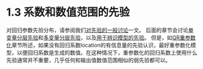 # 1.3 系数和数值范围的先验
对回归参数先验分布，请参阅我们[对先验的一般讨论](https://github.com/stan-dev/stan/wiki/Prior-Choice-Recommendations)一文。 
后面的章节会讨论[单变量分层先验](https://mc-stan.org/docs/2_27/stan-users-guide/hierarchical-priors-section.html#hierarchical-priors.section)和[多变量分层先验](https://mc-stan.org/docs/2_27/stan-users-guide/multivariate-hierarchical-priors-section.html#multivariate-hierarchical-priors.section)，以及[用于辨识模型的先验](https://mc-stan.org/docs/2_27/stan-users-guide/priors-for-identification-section.html#priors-for-identification.section)。 
但是，如[QR重参数化](https://mc-stan.org/docs/2_27/stan-users-guide/QR-reparameterization-section.html#QR-reparameterization.section)章节所述，如果没有回归系数location的有信息量的先验认识，最好重参数化模型，以便回归系数是生成的数值。在这种情况下，重参数化的回归系数上使用什么先验通常并不重要，几乎任何和输出值数值范围相似的弱先验都可以。 
